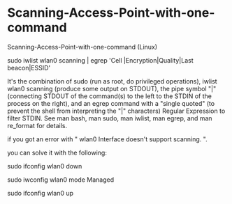 # Scanning-Access-Point-with-one-command
Scanning-Access-Point-with-one-command (Linux)

sudo iwlist wlan0 scanning | egrep 'Cell |Encryption|Quality|Last beacon|ESSID'

It's the combination of sudo (run as root, do privileged operations), 
iwlist wlan0 scanning (produce some output on STDOUT), 
the pipe symbol "|" (connecting STDOUT of the command(s) to the left to the STDIN of the process on the right), 
and an egrep command with a "single quoted" (to prevent the shell from interpreting the "|" characters) Regular Expression to filter STDIN. 
See man bash, man sudo, man iwlist, man egrep, and man re_format for details.

if you got an error with " wlan0     Interface doesn't support scanning. ".

you can solve it with the following:

sudo ifconfig wlan0 down

sudo iwconfig wlan0 mode Managed

sudo ifconfig wlan0 up
